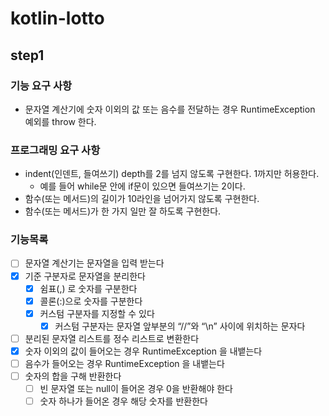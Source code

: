 # kotlin-lotto

## step1

### 기능 요구 사항
- 문자열 계산기에 숫자 이외의 값 또는 음수를 전달하는 경우 RuntimeException 예외를 throw 한다.

### 프로그래밍 요구 사항
- indent(인덴트, 들여쓰기) depth를 2를 넘지 않도록 구현한다. 1까지만 허용한다.
  - 예를 들어 while문 안에 if문이 있으면 들여쓰기는 2이다.
- 함수(또는 메서드)의 길이가 10라인을 넘어가지 않도록 구현한다.
- 함수(또는 메서드)가 한 가지 일만 잘 하도록 구현한다.

### 기능목록
- [ ] 문자열 계산기는 문자열을 입력 받는다
- [x] 기준 구분자로 문자열을 분리한다
  - [x] 쉼표(,) 로 숫자를 구분한다 
  - [x] 콜론(:)으로 숫자를 구분한다
  - [x] 커스텀 구분자를 지정할 수 있다 
    - [x] 커스텀 구분자는 문자열 앞부분의 “//”와 “\n” 사이에 위치하는 문자다 
- [ ] 분리된 문자열 리스트를 정수 리스트로 변환한다 
- [x] 숫자 이외의 값이 들어오는 경우 RuntimeException 을 내뱉는다
- [ ] 음수가 들어오는 경우 RuntimeException 을 내뱉는다
- [ ] 숫자의 합을 구해 반환한다
  - [ ] 빈 문자열 또는 null이 들어온 경우 0을 반환해야 한다
  - [ ] 숫자 하나가 들어온 경우 해당 숫자를 반환한다
